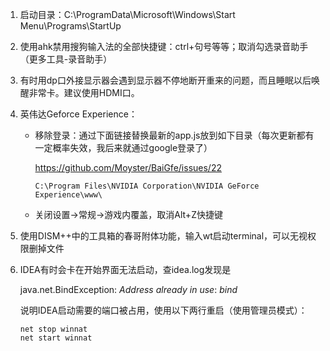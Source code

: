 1. 启动目录：C:\ProgramData\Microsoft\Windows\Start Menu\Programs\StartUp

2. 使用ahk禁用搜狗输入法的全部快捷键：ctrl+句号等等；取消勾选录音助手（更多工具-录音助手）

3. 有时用dp口外接显示器会遇到显示器不停地断开重来的问题，而且睡眠以后唤醒非常卡。建议使用HDMI口。

4. 英伟达Geforce Experience：

   - 移除登录：通过下面链接替换最新的app.js放到如下目录（每次更新都有一定概率失效，我后来就通过google登录了）

      https://github.com/Moyster/BaiGfe/issues/22

      ```
      C:\Program Files\NVIDIA Corporation\NVIDIA GeForce Experience\www\
      ```

   - 关闭设置->常规->游戏内覆盖，取消Alt+Z快捷键

5. 使用DISM++中的工具箱的春哥附体功能，输入wt启动terminal，可以无视权限删掉文件
   
6. IDEA有时会卡在开始界面无法启动，查idea.log发现是

   java.net.BindException: *Address already in use*: *bind*

   说明IDEA启动需要的端口被占用，使用以下两行重启（使用管理员模式）：

   ```
   net stop winnat
   net start winnat
   ```

   

